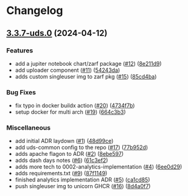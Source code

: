 # Changelog

## [3.3.7-uds.0](https://github.com/defenseunicorns/uds-package-jupyter/compare/v3.3.7-uds.0...v3.3.7-uds.0) (2024-04-12)


### Features

* add a jupiter notebook chart/zarf package ([#12](https://github.com/defenseunicorns/uds-package-jupyter/issues/12)) ([8e211d9](https://github.com/defenseunicorns/uds-package-jupyter/commit/8e211d972ab3ccc1a4b1f9a65339bd885ad24ef9))
* add uploader component ([#11](https://github.com/defenseunicorns/uds-package-jupyter/issues/11)) ([54243da](https://github.com/defenseunicorns/uds-package-jupyter/commit/54243daa4537dc20ded5358a91e97c376efe50ee))
* adds custom singleuser img to zarf pkg ([#15](https://github.com/defenseunicorns/uds-package-jupyter/issues/15)) ([85cd4ba](https://github.com/defenseunicorns/uds-package-jupyter/commit/85cd4ba491aa5af87c21766cfe0581eb94a32e0a))


### Bug Fixes

* fix typo in docker buildx action ([#20](https://github.com/defenseunicorns/uds-package-jupyter/issues/20)) ([4734f7b](https://github.com/defenseunicorns/uds-package-jupyter/commit/4734f7b2d839f77eda97209bc2f820309320336e))
* setup docker for multi arch ([#19](https://github.com/defenseunicorns/uds-package-jupyter/issues/19)) ([664c3b3](https://github.com/defenseunicorns/uds-package-jupyter/commit/664c3b3a3de12bfe26fa6770b403d50d9574e466))


### Miscellaneous

* add initial ADR laydown ([#1](https://github.com/defenseunicorns/uds-package-jupyter/issues/1)) ([48d99ce](https://github.com/defenseunicorns/uds-package-jupyter/commit/48d99ce1f7ebc8472c1506591d9a2147f5cdd2bc))
* add uds-common config to the repo ([#17](https://github.com/defenseunicorns/uds-package-jupyter/issues/17)) ([77b952d](https://github.com/defenseunicorns/uds-package-jupyter/commit/77b952d2f6ba7da18095af50e72bb86c27ef06fa))
* adds apache flagon to ADR ([#2](https://github.com/defenseunicorns/uds-package-jupyter/issues/2)) ([8ebe597](https://github.com/defenseunicorns/uds-package-jupyter/commit/8ebe597eaedea86c3d33af5944d9c3bb8fe46c07))
* adds dash days notes ([#6](https://github.com/defenseunicorns/uds-package-jupyter/issues/6)) ([61c3ef2](https://github.com/defenseunicorns/uds-package-jupyter/commit/61c3ef2abc6780eaf1c8922a3f566efd6dfc8319))
* adds more tech to 0002-analytics-implementation ([#4](https://github.com/defenseunicorns/uds-package-jupyter/issues/4)) ([6ee0d29](https://github.com/defenseunicorns/uds-package-jupyter/commit/6ee0d29984b05ed3738314c4283711e588328218))
* adds requirements.txt ([#9](https://github.com/defenseunicorns/uds-package-jupyter/issues/9)) ([87f1149](https://github.com/defenseunicorns/uds-package-jupyter/commit/87f114957759a5c516bd43339b9e2946fb490433))
* finished analytics implementation ADR ([#5](https://github.com/defenseunicorns/uds-package-jupyter/issues/5)) ([ca1cd85](https://github.com/defenseunicorns/uds-package-jupyter/commit/ca1cd85d7002ba674b868acb0c0493d8f31475c8))
* push singleuser img to unicorn GHCR ([#16](https://github.com/defenseunicorns/uds-package-jupyter/issues/16)) ([8d4a0f7](https://github.com/defenseunicorns/uds-package-jupyter/commit/8d4a0f726c201227814a1070dcd757719aad07f5))
